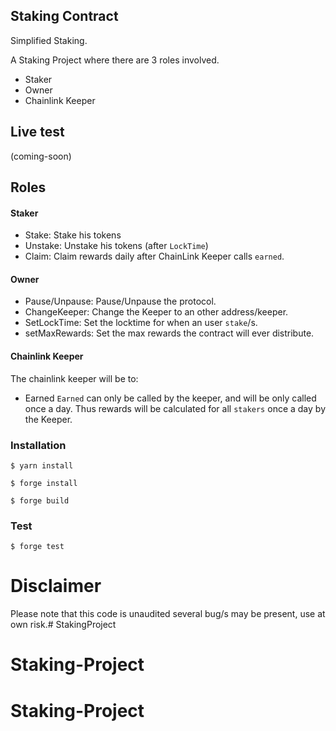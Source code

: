 ## Staking Contract

Simplified Staking.

A Staking Project where there are 3 roles involved.

- Staker
- Owner
- Chainlink Keeper

## Live test
(coming-soon)

## Roles

#### Staker
- Stake: Stake his tokens
- Unstake: Unstake his tokens (after `LockTime`)
- Claim: Claim rewards daily after ChainLink Keeper calls `earned`.


#### Owner
- Pause/Unpause: Pause/Unpause the protocol.
- ChangeKeeper: Change the Keeper to an other address/keeper.
- SetLockTime: Set the locktime for when an user `stake`/s.
- setMaxRewards: Set the max rewards the contract will ever distribute.


#### Chainlink Keeper
The chainlink keeper will be to:
- Earned
`Earned` can only be called by the keeper, and will be only called once a day.
Thus rewards will be calculated for all `stakers` once a day by the Keeper.

### Installation

```shell
$ yarn install
```

```shell
$ forge install
```

```shell
$ forge build
```

### Test

```shell
$ forge test
```

# Disclaimer
Please note that this code is unaudited several bug/s may be present, use
at own risk.# StakingProject
# Staking-Project
# Staking-Project
